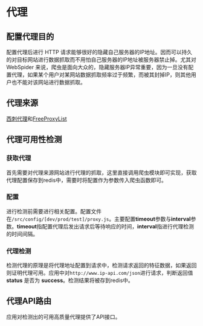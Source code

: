 # 代理

## 配置代理目的

配置代理后进行 HTTP 请求能够很好的隐藏自己服务器的IP地址。因而可以持久的对目标网站进行数据抓取而不用怕自己服务器的IP地址被服务器禁止掉。尤其对 WebSpider 来说，爬虫是面向大众的，隐藏服务器IP异常重要，因为一旦没有配置代理，如果某个用户对某网站数据抓取频率过于频繁，而被其封掉IP，则其他用户也不能对该网站进行数据抓取。

## 代理来源

[西刺代理](https://www.xicidaili.com/)和[FreeProxyList](https://free-proxy-list.net/)

## 代理可用性检测

### 获取代理
首先需要对代理来源网站进行代理的抓取，这里直接调用爬虫模块即可实现，获取代理配置保存到redis中，需要时将配置作为参数传入爬虫函数即可。

### 配置
进行检测前需要进行相关配置。配置文件在`/src/config/[dev/prod/test]/proxy.js`。主要配置**timeout**参数与**interval**参数。**timeout**指配置代理后发出请求后等待响应的时间，**interval**指进行代理检测的时间间隔。

### 代理检测
检测代理的原理是将代理地址配置到请求中，检测请求返回的特征数据，如果返回则证明代理可用。应用中对`http://www.ip-api.com/json`进行请求，判断返回值 **status** 是否为 **success**。检测结果将被存到redis中。

## 代理API路由

应用对检测出的可用高质量代理提供了API接口。
